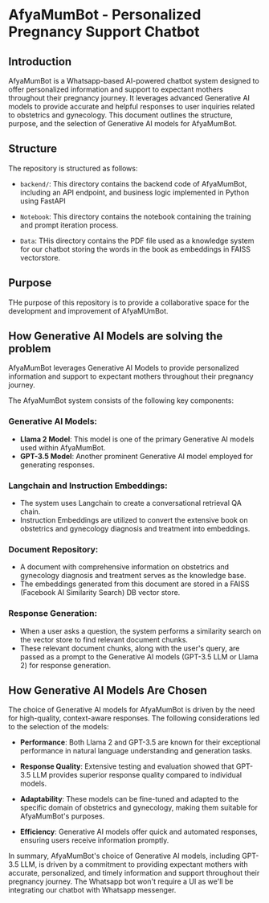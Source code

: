 # AfyaMumBot - Personalized Pregnancy Support Chatbot

## Introduction

AfyaMumBot is a Whatsapp-based AI-powered chatbot system designed to offer personalized information and support to expectant mothers throughout their pregnancy journey. It leverages advanced Generative AI models to provide accurate and helpful responses to user inquiries related to obstetrics and gynecology. This document outlines the structure, purpose, and the selection of Generative AI models for AfyaMumBot.

## Structure

The repository is structured as follows:
 - `backend/`: This directory contains the backend code of AfyaMumBot, including an API endpoint, and business logic implemented in Python using FastAPI

 - `Notebook`: This directory contains the notebook containing the training and prompt iteration process.

 - `Data`: THis directory contains the PDF file used as a knowledge system for our chatbot storing the words in the book as embeddings in FAISS vectorstore.

 ## Purpose

 THe purpose of this repository is to provide a collaborative space for the development and improvement of AfyaMUmBot. 

 ## How Generative AI Models are solving the problem

 AfyaMumBot leverages Generative AI Models to provide personalized information and support to expectant mothers throughout their pregnancy journey.

The AfyaMumBot system consists of the following key components:

### Generative AI Models:

- **Llama 2 Model**: This model is one of the primary Generative AI models used within AfyaMumBot.
- **GPT-3.5 Model**: Another prominent Generative AI model employed for generating responses.

### Langchain and Instruction Embeddings:

- The system uses Langchain to create a conversational retrieval QA chain.
- Instruction Embeddings are utilized to convert the extensive book on obstetrics and gynecology diagnosis and treatment into embeddings.

### Document Repository:

- A document with comprehensive information on obstetrics and gynecology diagnosis and treatment serves as the knowledge base.
- The embeddings generated from this document are stored in a FAISS (Facebook AI Similarity Search) DB vector store.

### Response Generation:

- When a user asks a question, the system performs a similarity search on the vector store to find relevant document chunks.
- These relevant document chunks, along with the user's query, are passed as a prompt to the Generative AI models (GPT-3.5 LLM or Llama 2) for response generation.


## How Generative AI Models Are Chosen

The choice of Generative AI models for AfyaMumBot is driven by the need for high-quality, context-aware responses. The following considerations led to the selection of the models:

- **Performance**: Both Llama 2 and GPT-3.5 are known for their exceptional performance in natural language understanding and generation tasks.

- **Response Quality**: Extensive testing and evaluation showed that GPT-3.5 LLM provides superior response quality compared to individual models.

- **Adaptability**: These models can be fine-tuned and adapted to the specific domain of obstetrics and gynecology, making them suitable for AfyaMumBot's purposes.

- **Efficiency**: Generative AI models offer quick and automated responses, ensuring users receive information promptly.

In summary, AfyaMumBot's choice of Generative AI models, including GPT-3.5 LLM, is driven by a commitment to providing expectant mothers with accurate, personalized, and timely information and support throughout their pregnancy journey. The Whatsapp bot won't require a UI as we'll be integrating our chatbot with Whatsapp messenger.

